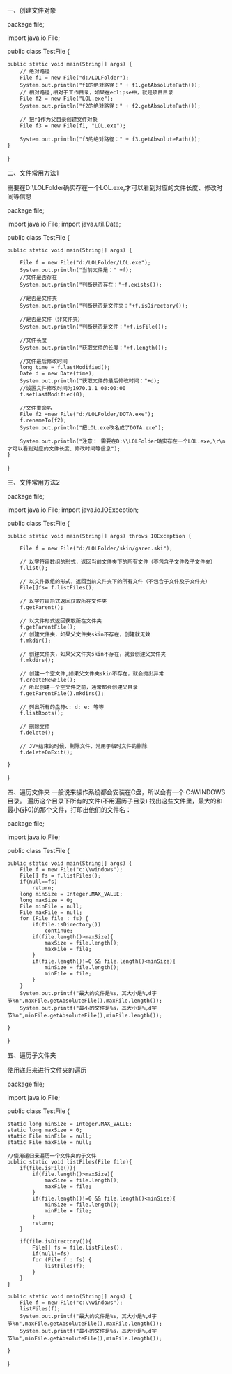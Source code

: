 一、创建文件对象

package file;
  
import java.io.File;
  
public class TestFile {
  
    public static void main(String[] args) {
        // 绝对路径
        File f1 = new File("d:/LOLFolder");
        System.out.println("f1的绝对路径：" + f1.getAbsolutePath());
        // 相对路径,相对于工作目录，如果在eclipse中，就是项目目录
        File f2 = new File("LOL.exe");
        System.out.println("f2的绝对路径：" + f2.getAbsolutePath());
  
        // 把f1作为父目录创建文件对象
        File f3 = new File(f1, "LOL.exe");
  
        System.out.println("f3的绝对路径：" + f3.getAbsolutePath());
    }
}

二、文件常用方法1

需要在D:\LOLFolder确实存在一个LOL.exe,才可以看到对应的文件长度、修改时间等信息

package file;
  
import java.io.File;
import java.util.Date;
  
public class TestFile {
  
    public static void main(String[] args) {
  
        File f = new File("d:/LOLFolder/LOL.exe");
        System.out.println("当前文件是：" +f);
        //文件是否存在
        System.out.println("判断是否存在："+f.exists());
         
        //是否是文件夹
        System.out.println("判断是否是文件夹："+f.isDirectory());
          
        //是否是文件（非文件夹）
        System.out.println("判断是否是文件："+f.isFile());
          
        //文件长度
        System.out.println("获取文件的长度："+f.length());
          
        //文件最后修改时间
        long time = f.lastModified();
        Date d = new Date(time);
        System.out.println("获取文件的最后修改时间："+d);
        //设置文件修改时间为1970.1.1 08:00:00
        f.setLastModified(0);
          
        //文件重命名
        File f2 =new File("d:/LOLFolder/DOTA.exe");
        f.renameTo(f2);
        System.out.println("把LOL.exe改名成了DOTA.exe");
         
        System.out.println("注意： 需要在D:\\LOLFolder确实存在一个LOL.exe,\r\n才可以看到对应的文件长度、修改时间等信息");
    }
}
 
三、文件常用方法2

package file;
  
import java.io.File;
import java.io.IOException;
  
public class TestFile {
  
    public static void main(String[] args) throws IOException {
  
        File f = new File("d:/LOLFolder/skin/garen.ski");
  
        // 以字符串数组的形式，返回当前文件夹下的所有文件（不包含子文件及子文件夹）
        f.list();
  
        // 以文件数组的形式，返回当前文件夹下的所有文件（不包含子文件及子文件夹）
        File[]fs= f.listFiles();
  
        // 以字符串形式返回获取所在文件夹
        f.getParent();
  
        // 以文件形式返回获取所在文件夹
        f.getParentFile();
        // 创建文件夹，如果父文件夹skin不存在，创建就无效
        f.mkdir();
  
        // 创建文件夹，如果父文件夹skin不存在，就会创建父文件夹
        f.mkdirs();
  
        // 创建一个空文件,如果父文件夹skin不存在，就会抛出异常
        f.createNewFile();
        // 所以创建一个空文件之前，通常都会创建父目录
        f.getParentFile().mkdirs();
  
        // 列出所有的盘符c: d: e: 等等
        f.listRoots();
  
        // 刪除文件
        f.delete();
  
        // JVM结束的时候，刪除文件，常用于临时文件的删除
        f.deleteOnExit();
  
    }
}

四、遍历文件夹
一般说来操作系统都会安装在C盘，所以会有一个 C:\WINDOWS目录。
遍历这个目录下所有的文件(不用遍历子目录)
找出这些文件里，最大的和最小(非0)的那个文件，打印出他们的文件名：

package file;
   
import java.io.File;
   
public class TestFile {
   
    public static void main(String[] args) {
        File f = new File("c:\\windows");
        File[] fs = f.listFiles();
        if(null==fs)
            return;
        long minSize = Integer.MAX_VALUE;
        long maxSize = 0;
        File minFile = null;
        File maxFile = null;
        for (File file : fs) {
            if(file.isDirectory())
                continue;
            if(file.length()>maxSize){
                maxSize = file.length();
                maxFile = file;
            }
            if(file.length()!=0 && file.length()<minSize){
                minSize = file.length();
                minFile = file;
            }
        }
        System.out.printf("最大的文件是%s，其大小是%,d字节%n",maxFile.getAbsoluteFile(),maxFile.length());
        System.out.printf("最小的文件是%s，其大小是%,d字节%n",minFile.getAbsoluteFile(),minFile.length());
   
    }
}

五、遍历子文件夹

使用递归来进行文件夹的遍历

package file;
   
import java.io.File;
   
public class TestFile {
      
    static long minSize = Integer.MAX_VALUE;
    static long maxSize = 0;
    static File minFile = null;
    static File maxFile = null;
      
    //使用递归来遍历一个文件夹的子文件
    public static void listFiles(File file){
        if(file.isFile()){
            if(file.length()>maxSize){
                maxSize = file.length();
                maxFile = file;
            }
            if(file.length()!=0 && file.length()<minSize){
                minSize = file.length();
                minFile = file;
            }
            return;
        }
          
        if(file.isDirectory()){
            File[] fs = file.listFiles();
            if(null!=fs)
            for (File f : fs) {
                listFiles(f);
            }
        }
    }
   
    public static void main(String[] args) {
        File f = new File("c:\\windows");
        listFiles(f);
        System.out.printf("最大的文件是%s，其大小是%,d字节%n",maxFile.getAbsoluteFile(),maxFile.length());
        System.out.printf("最小的文件是%s，其大小是%,d字节%n",minFile.getAbsoluteFile(),minFile.length());
   
    }
}